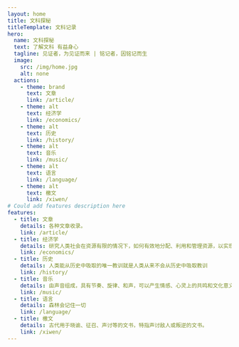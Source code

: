 ```yaml
---
layout: home
title: 文科探秘
titleTemplate: 文科记录
hero:
  name: 文科探秘
  text: 了解文科 有益身心
  tagline: 见证者，为见证而来 | 铭记者，因铭记而生
  image:
    src: /img/home.jpg
    alt: none
  actions:
    - theme: brand
      text: 文章
      link: /article/      
    - theme: alt
      text: 经济学
      link: /economics/
    - theme: alt
      text: 历史
      link: /history/
    - theme: alt
      text: 音乐
      link: /music/   
    - theme: alt
      text: 语言
      link: /language/   
    - theme: alt
      text: 檄文
      link: /xiwen/
# Could add features description here
features:
  - title: 文章
    details: 各种文章收录。  
    link: /article/
  - title: 经济学
    details: 研究人类社会在资源有限的情况下，如何有效地分配、利用和管理资源，以实现满足人类需求的最大化。它涉及市场、消费、生产、分配、贸易、货币和财政等方面的问题。
    link: /economics/
  - title: 历史
    details: 人类能从历史中吸取的唯一教训就是人类从来不会从历史中吸取教训
    link: /history/
  - title: 音乐
    details: 由声音组成，具有节奏、旋律、和声，可以产生情感、心灵上的共鸣和文化意义。
    link: /music/   
  - title: 语言
    details: 森林会记住一切
    link: /language/      
  - title: 檄文
    details: 古代用于晓谕、征召、声讨等的文书，特指声讨敌人或叛逆的文书。
    link: /xiwen/    
---
```

